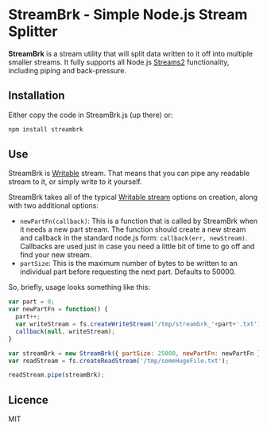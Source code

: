 StreamBrk - Simple Node.js Stream Splitter
=========

**StreamBrk** is a stream utility that will split data written to it off into multiple smaller streams.  It fully supports all Node.js [Streams2](http://nodejs.org/api/stream.html) functionality, including piping and back-pressure.

Installation
------------

Either copy the code in StreamBrk.js (up there) or:

```bash
npm install streambrk
```

Use
---

StreamBrk is [Writable](http://nodejs.org/api/stream.html#stream_class_stream_writable) stream.  That means that you can pipe any readable stream to it, or simply write to it yourself.

StreamBrk takes all of the typical [Writable stream](http://nodejs.org/api/stream.html#stream_class_stream_writable) options on creation, along with two additional options: 
- `newPartFn(callback)`: This is a function that is called by StreamBrk when it needs a new part stream.  The function should create a new stream and callback in the standard node.js form: `callback(err, newStream)`.  Callbacks are used just in case you need a little bit of time to go off and find your new stream.
- `partSize`: This is the maximum number of bytes to be written to an individual part before requesting the next part.  Defaults to 50000.

So, briefly, usage looks something like this:

```javascript
var part = 0;
var newPartFn = function() {
  part++;
  var writeStream = fs.createWriteStream('/tmp/streambrk_'+part+'.txt');
  callback(null, writeStream);
}

var streamBrk = new StreamBrk({ partSize: 25000, newPartFn: newPartFn });
var readStream = fs.createReadStream('/tmp/someHugeFile.txt');

readStream.pipe(streamBrk);
```

Licence
-------
MIT
